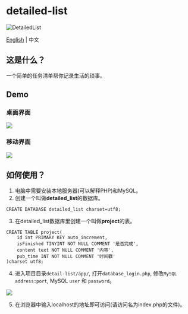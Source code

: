 # detailed-list

![DetailedList](https://img.shields.io/badge/DetailedList-1.1.3-orange)

[English](https://github.com/Jackie1123/detailed-list/blob/master/README.md) | 中文

## 这是什么？
一个简单的任务清单帮你记录生活的琐事。
## Demo
### 桌面界面
![](https://s1.ax1x.com/2020/07/14/UaZX1P.png)
### 移动界面
![](https://s1.ax1x.com/2020/07/14/UamhZD.jpg)
## 如何使用？
1. 电脑中需要安装本地服务器(可以解释PHP)和MySQL。
2. 创建一个叫做**detailed_list**的数据库。
```MySQL
CREATE DATABASE detailed_list charset=utf8;
```
3. 在detailed_list数据库里创建一个叫做**project**的表。
```MySQL
CREATE TABLE project(
    id int PRIMARY KEY auto_increment,
    isFinished TINYINT NOT NULL COMMENT '是否完成',
    content text NOT NULL COMMENT '内容',
    pub_time INT NOT NULL COMMENT '时间戳'
)charset utf8;
```
4. 进入项目目录```detail-list/app/```, 打开```database_login.php```, 修改```MySQL address:port```, MySQL ```user``` 和 ```password```。

![](https://s1.ax1x.com/2020/07/01/NTTBOe.jpg)

5. 在浏览器中输入localhost的地址即可访问(请访问名为index.php的文件)。